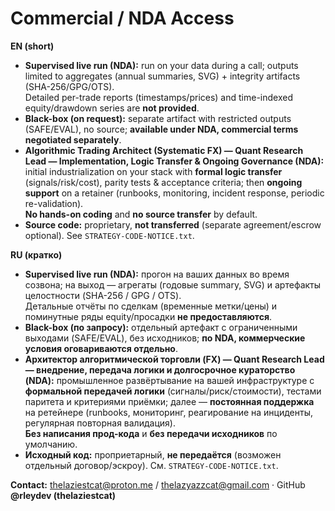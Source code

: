 # Commercial / NDA Access

**EN (short)**
- **Supervised live run (NDA):** run on your data during a call; outputs limited to aggregates (annual summaries, SVG) + integrity artifacts (SHA-256/GPG/OTS).  
  Detailed per-trade reports (timestamps/prices) and time-indexed equity/drawdown series are **not provided**.
- **Black-box (on request):** separate artifact with restricted outputs (SAFE/EVAL), no source; **available under NDA, commercial terms negotiated separately**.
- **Algorithmic Trading Architect (Systematic FX) — Quant Research Lead — Implementation, Logic Transfer & Ongoing Governance (NDA):** initial industrialization on your stack with **formal logic transfer** (signals/risk/cost), parity tests & acceptance criteria; then **ongoing support** on a retainer (runbooks, monitoring, incident response, periodic re-validation).  
  **No hands-on coding** and **no source transfer** by default.
- **Source code:** proprietary, **not transferred** (separate agreement/escrow optional). See `STRATEGY-CODE-NOTICE.txt`.

**RU (кратко)**
- **Supervised live run (NDA):** прогон на ваших данных во время созвона; на выход — агрегаты (годовые summary, SVG) и артефакты целостности (SHA-256 / GPG / OTS).  
  Детальные отчёты по сделкам (временные метки/цены) и поминутные ряды equity/просадки **не предоставляются**.
- **Black-box (по запросу):** отдельный артефакт с ограниченными выходами (SAFE/EVAL), без исходников; **по NDA, коммерческие условия оговариваются отдельно**.
- **Архитектор алгоритмической торговли (FX) — Quant Research Lead — внедрение, передача логики и долгосрочное кураторство (NDA):** промышленное развёртывание на вашей инфраструктуре с **формальной передачей логики** (сигналы/риск/стоимости), тестами паритета и критериями приёмки; далее — **постоянная поддержка** на ретейнере (runbooks, мониторинг, реагирование на инциденты, регулярная повторная валидация).  
  **Без написания прод-кода** и **без передачи исходников** по умолчанию.
- **Исходный код:** проприетарный, **не передаётся** (возможен отдельный договор/эскроу). См. `STRATEGY-CODE-NOTICE.txt`.

**Contact:** thelaziestcat@proton.me / thelazyazzcat@gmail.com · GitHub **@rleydev (thelaziestcat)**